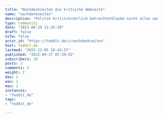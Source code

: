 ```yaml
---
title: "Nachdenkseiten die kritische Webseite" 
name: "nachdenkseiten"
description: "Politik Kritisch/ehrlich betrachtetGlaube nicht alles was du liesstFrage nachStelle kritische Fragen etc.Buch von Albrecht Müller sehr empfehlenswert.  "
type: community
date: "2023-06-19 11:35:39"
draft: false
nsfw: false
actor_id: "https://feddit.de/c/nachdenkseiten"
host: feddit.de
lastmod: "2022-12-05 16:43:37"
published: "2022-09-27 07:39:52"
subscribers: 18
posts: 2
comments: 2
weight: 2
dau: 1
wau: 1
mau: 1
instances:
- "feddit_de"
tags: 
- "feddit_de"

---
```

